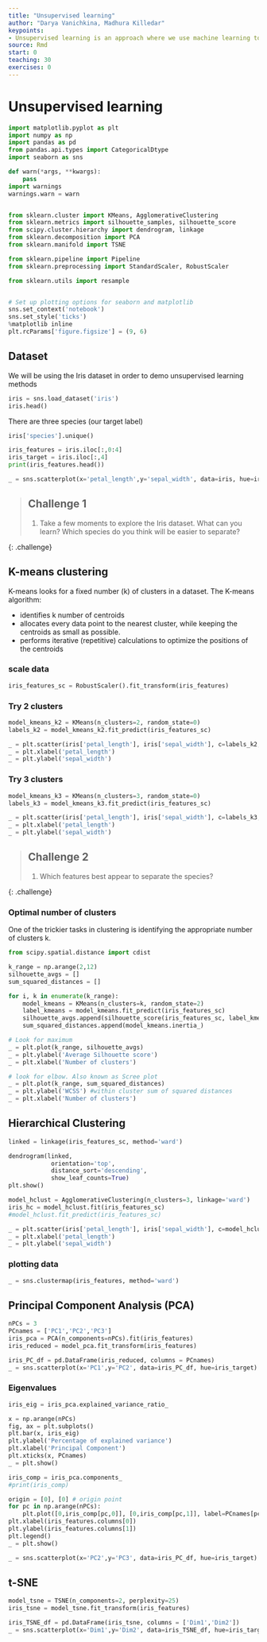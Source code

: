 ```yaml
---
title: "Unsupervised learning"
author: "Darya Vanichkina, Madhura Killedar"
keypoints:
- Unsupervised learning is an approach where we use machine learning to search for patterns in the data 
source: Rmd
start: 0
teaching: 30
exercises: 0
---
```




# Unsupervised learning


```python
import matplotlib.pyplot as plt
import numpy as np
import pandas as pd
from pandas.api.types import CategoricalDtype
import seaborn as sns

def warn(*args, **kwargs):
    pass
import warnings
warnings.warn = warn


from sklearn.cluster import KMeans, AgglomerativeClustering
from sklearn.metrics import silhouette_samples, silhouette_score
from scipy.cluster.hierarchy import dendrogram, linkage
from sklearn.decomposition import PCA
from sklearn.manifold import TSNE

from sklearn.pipeline import Pipeline
from sklearn.preprocessing import StandardScaler, RobustScaler

from sklearn.utils import resample


# Set up plotting options for seaborn and matplotlib
sns.set_context('notebook') 
sns.set_style('ticks') 
%matplotlib inline
plt.rcParams['figure.figsize'] = (9, 6)
```

## Dataset
We will be using the Iris dataset in order to demo unsupervised learning methods


```python
iris = sns.load_dataset('iris')
iris.head()
```

There are three species (our target label)


```python
iris['species'].unique()
```


```python
iris_features = iris.iloc[:,0:4]
iris_target = iris.iloc[:,4]
print(iris_features.head())
```


```python
_ = sns.scatterplot(x='petal_length',y='sepal_width', data=iris, hue=iris_target)
```

> ## Challenge 1
>
> 1. Take a few moments to explore the Iris dataset. What can you learn? Which species do you think will be easier to separate?
> 
{: .challenge}

## K-means clustering
K-means looks for a fixed number (k) of clusters in a dataset. The K-means algorithm:
- identifies k number of centroids
- allocates every data point to the nearest cluster, while keeping the centroids as small as possible.
- performs iterative (repetitive) calculations to optimize the positions of the centroids

### scale data


```python
iris_features_sc = RobustScaler().fit_transform(iris_features)
```

### Try 2 clusters


```python
model_kmeans_k2 = KMeans(n_clusters=2, random_state=0)
labels_k2 = model_kmeans_k2.fit_predict(iris_features_sc)
```


```python
_ = plt.scatter(iris['petal_length'], iris['sepal_width'], c=labels_k2, cmap='viridis', edgecolor='k')
_ = plt.xlabel('petal_length')
_ = plt.ylabel('sepal_width')
```

### Try 3 clusters


```python
model_kmeans_k3 = KMeans(n_clusters=3, random_state=0)
labels_k3 = model_kmeans_k3.fit_predict(iris_features_sc)
```


```python
_ = plt.scatter(iris['petal_length'], iris['sepal_width'], c=labels_k3, cmap='viridis', edgecolor='k')
_ = plt.xlabel('petal_length')
_ = plt.ylabel('sepal_width')
```

> ## Challenge 2
>
> 1. Which features best appear to separate the species? 
> 
{: .challenge}

### Optimal number of clusters
One of the trickier tasks in clustering is identifying the appropriate number of clusters k.


```python
from scipy.spatial.distance import cdist

k_range = np.arange(2,12)
silhouette_avgs = []
sum_squared_distances = []

for i, k in enumerate(k_range):
    model_kmeans = KMeans(n_clusters=k, random_state=2)
    label_kmeans = model_kmeans.fit_predict(iris_features_sc)
    silhouette_avgs.append(silhouette_score(iris_features_sc, label_kmeans))    
    sum_squared_distances.append(model_kmeans.inertia_)
```


```python
# Look for maximum
_ = plt.plot(k_range, silhouette_avgs)
_ = plt.ylabel('Average Silhouette score') 
_ = plt.xlabel('Number of clusters')
```


```python
# look for elbow. Also known as Scree plot
_ = plt.plot(k_range, sum_squared_distances)
_ = plt.ylabel('WCSS') #within cluster sum of squared distances
_ = plt.xlabel('Number of clusters')
```

## Hierarchical Clustering


```python
linked = linkage(iris_features_sc, method='ward')

dendrogram(linked,  
            orientation='top',
            distance_sort='descending',
            show_leaf_counts=True)
plt.show()
```


```python
model_hclust = AgglomerativeClustering(n_clusters=3, linkage='ward')
iris_hc = model_hclust.fit(iris_features_sc)
#model_hclust.fit_predict(iris_features_sc)
```


```python
_ = plt.scatter(iris['petal_length'], iris['sepal_width'], c=model_hclust.labels_, cmap='viridis', edgecolor='k')
_ = plt.xlabel('petal_length')
_ = plt.ylabel('sepal_width')
```

### plotting data


```python
_ = sns.clustermap(iris_features, method='ward')
```

## Principal Component Analysis (PCA)


```python
nPCs = 3
PCnames = ['PC1','PC2','PC3']
iris_pca = PCA(n_components=nPCs).fit(iris_features)
iris_reduced = model_pca.fit_transform(iris_features)
```


```python
iris_PC_df = pd.DataFrame(iris_reduced, columns = PCnames)
_ = sns.scatterplot(x='PC1',y='PC2', data=iris_PC_df, hue=iris_target)
```

### Eigenvalues


```python
iris_eig = iris_pca.explained_variance_ratio_

x = np.arange(nPCs)
fig, ax = plt.subplots()
plt.bar(x, iris_eig)
plt.ylabel('Percentage of explained variance')
plt.xlabel('Principal Component')
plt.xticks(x, PCnames)
_ = plt.show()
```


```python
iris_comp = iris_pca.components_
#print(iris_comp)
```


```python
origin = [0], [0] # origin point
for pc in np.arange(nPCs):
    plt.plot([0,iris_comp[pc,0]], [0,iris_comp[pc,1]], label=PCnames[pc])
plt.xlabel(iris_features.columns[0])
plt.ylabel(iris_features.columns[1])
plt.legend()
_ = plt.show()
```


```python
_ = sns.scatterplot(x='PC2',y='PC3', data=iris_PC_df, hue=iris_target)
```

## t-SNE


```python
model_tsne = TSNE(n_components=2, perplexity=25)
iris_tsne = model_tsne.fit_transform(iris_features)
```


```python
iris_TSNE_df = pd.DataFrame(iris_tsne, columns = ['Dim1','Dim2'])
_ = sns.scatterplot(x='Dim1',y='Dim2', data=iris_TSNE_df, hue=iris_target)
```
